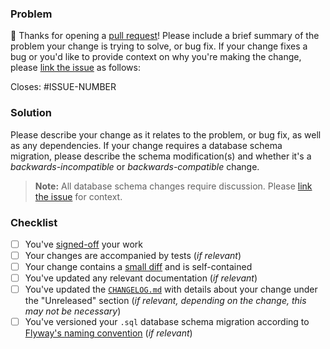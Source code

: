 ### Problem

👋 Thanks for opening a [pull request](https://github.com/MarquezProject/marquez/blob/main/CONTRIBUTING.md#submitting-a-pull-request)! Please include a brief summary of the problem your change is trying to solve, or bug fix. If your change fixes a bug or you'd like to provide context on why you're making the change, please [link the issue](https://docs.github.com/en/issues/tracking-your-work-with-issues/linking-a-pull-request-to-an-issue) as follows:

Closes: #ISSUE-NUMBER

### Solution

Please describe your change as it relates to the problem, or bug fix, as well as any dependencies. If your change requires a database schema migration, please describe the schema modification(s) and whether it's a _backwards-incompatible_ or _backwards-compatible_ change.

> **Note:** All database schema changes require discussion. Please [link the issue](https://docs.github.com/en/issues/tracking-your-work-with-issues/linking-a-pull-request-to-an-issue) for context.

### Checklist

- [ ] You've [signed-off](https://github.com/MarquezProject/marquez/blob/main/CONTRIBUTING.md#sign-your-work) your work
- [ ] Your changes are accompanied by tests (_if relevant_)
- [ ] Your change contains a [small diff](https://kurtisnusbaum.medium.com/stacked-diffs-keeping-phabricator-diffs-small-d9964f4dcfa6) and is self-contained
- [ ] You've updated any relevant documentation (_if relevant_)
- [ ] You've updated the [`CHANGELOG.md`](https://github.com/MarquezProject/marquez/blob/main/CHANGELOG.md#unreleased) with details about your change under the "Unreleased" section (_if relevant, depending on the change, this may not be necessary_)
- [ ] You've versioned your `.sql` database schema migration according to [Flyway's naming convention](https://flywaydb.org/documentation/concepts/migrations#naming) (_if relevant_)
